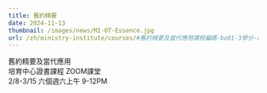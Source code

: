 ```yaml
---
title: 舊約精要
date: 2024-11-13
thumbnail: /images/news/MI-OT-Essence.jpg
url: /zh/ministry-institute/courses/#舊約精要及當代應用課程編碼-bo01-3學分-zoom-授課
---
```


舊約精要及當代應用\
培育中心證書課程 ZOOM課堂\
2/8-3/15 六個週六上午 9-12PM